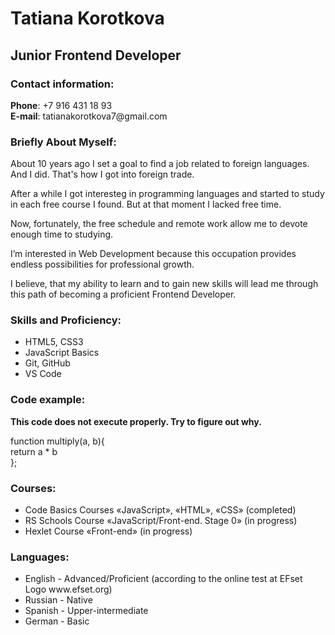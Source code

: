 <h1>Tatiana Korotkova</h1>
<h2>Junior Frontend Developer</h2>

<h3>Contact information:</h3>
<p><strong>Phone</strong>: +7 916 431 18 93<br />
<strong>E-mail</strong>: tatianakorotkova7@gmail.com</p>
<h3>Briefly About Myself:</h3>
<p>About 10 years ago I set a goal to find a job related to foreign languages. And I did. That's how I got into foreign trade.</p>
<p>After a while I got interesteg in programming languages and started to study in each free course I found. But at that moment I lacked free time.</p>  
<p>Now, fortunately, the free schedule and remote work allow me to devote enough time to studying.</p>
<p>I’m interested in Web Development because this occupation provides endless possibilities for professional growth.</p>
<p>I believe, that my ability to learn and to gain new skills will lead me through this path of becoming a proficient Frontend Developer.</p>
<h3>Skills and Proficiency:</h3>
<ul>
  <li>HTML5, CSS3</li>
  <li>JavaScript Basics</li>
  <li>Git, GitHub</li>
  <li>VS Code</li>
</ul>
<h3>Code example:</h3>
<p><strong>This code does not execute properly. Try to figure out why.</strong></p>
<p>function multiply(a, b){<br>
  return a * b<br>
};</p>
<h3>Courses:</h3>
<ul>
<li>Code Basics Courses «JavaScript», «HTML», «CSS» (completed)</li>
<li>RS Schools Course «JavaScript/Front-end. Stage 0» (in progress)</li>
<li>Hexlet Course «Front-end» (in progress)</li>
</ul>
<h3>Languages:</h3>
<ul>
<li>English - Advanced/Proficient (according to the online test at EFset Logo www.efset.org)</li>
<li>Russian - Native</li>
<li>Spanish - Upper-intermediate</li>
<li>German - Basic</li>
</ul>
